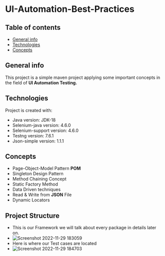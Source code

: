 # UI-Automation-Best-Practices
## Table of contents
* [General info](#general-info)
* [Technologies](#technologies)
* [Concepts](#concepts)
## General info
This project is a simple maven project applying some important concepts in the field of **UI Automation Testing.**
## Technologies
Project is created with:
* Java version: JDK-18
* Selenium-java version: 4.6.0
* Selenium-support version: 4.6.0
* Testng version: 7.6.1
* Json-simple version: 1.1.1
## Concepts
* Page-Object-Model Pattern **POM**
* Singleton Design Pattern
* Method Chaining Concept
* Static Factory Method
* Data Driven techniques
* Read & Write from **JSON** File
* Dynamic Locators
## Project Structure
* This is our Framework we will talk about every package in details later on.
* ![Screenshot 2022-11-29 183059](https://user-images.githubusercontent.com/41761100/204588803-4e1ebe27-598d-4626-bf00-38b624ba2b9e.png)
* Here is where our Test cases are located
* ![Screenshot 2022-11-29 184703](https://user-images.githubusercontent.com/41761100/204591098-92171f01-52dd-4720-b6d2-b566c03ca3a1.png)

